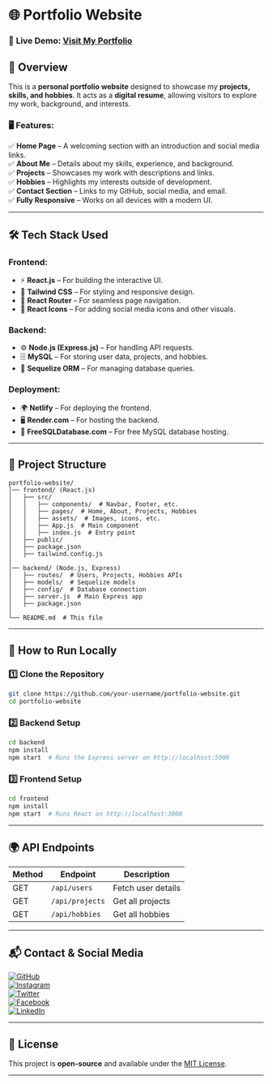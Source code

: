 # **🌐 Portfolio Website**  

### 🚀 **Live Demo:** [Visit My Portfolio](https://aditya5-singh-portfolio.netlify.app/)  

## **📌 Overview**  
This is a **personal portfolio website** designed to showcase my **projects, skills, and hobbies**. It acts as a **digital resume**, allowing visitors to explore my work, background, and interests.  

### **🖥️ Features:**  
✅ **Home Page** – A welcoming section with an introduction and social media links.  
✅ **About Me** – Details about my skills, experience, and background.  
✅ **Projects** – Showcases my work with descriptions and links.  
✅ **Hobbies** – Highlights my interests outside of development.  
✅ **Contact Section** – Links to my GitHub, social media, and email.  
✅ **Fully Responsive** – Works on all devices with a modern UI.  

---

## **🛠 Tech Stack Used**  

### **Frontend:**  
- ⚡ **React.js** – For building the interactive UI.  
- 🎨 **Tailwind CSS** – For styling and responsive design.  
- 🚀 **React Router** – For seamless page navigation.  
- 🔗 **React Icons** – For adding social media icons and other visuals.  

### **Backend:**  
- ⚙️ **Node.js (Express.js)** – For handling API requests.  
- 🗄 **MySQL** – For storing user data, projects, and hobbies.  
- 🔄 **Sequelize ORM** – For managing database queries.  

### **Deployment:**  
- 🌍 **Netlify** – For deploying the frontend.  
- 🖥 **Render.com** – For hosting the backend.  
- 💾 **FreeSQLDatabase.com** – For free MySQL database hosting.  

---

## **📂 Project Structure**  

```
portfolio-website/
│── frontend/ (React.js)
│   ├── src/
│   │   ├── components/  # Navbar, Footer, etc.
│   │   ├── pages/  # Home, About, Projects, Hobbies
│   │   ├── assets/  # Images, icons, etc.
│   │   ├── App.js  # Main component
│   │   ├── index.js  # Entry point
│   ├── public/
│   ├── package.json
│   ├── tailwind.config.js
│
│── backend/ (Node.js, Express)
│   ├── routes/  # Users, Projects, Hobbies APIs
│   ├── models/  # Sequelize models
│   ├── config/  # Database connection
│   ├── server.js  # Main Express app
│   ├── package.json
│
└── README.md  # This file
```

---

## **📖 How to Run Locally**  

### **1️⃣ Clone the Repository**  
```bash
git clone https://github.com/your-username/portfolio-website.git
cd portfolio-website
```

### **2️⃣ Backend Setup**  
```bash
cd backend
npm install
npm start  # Runs the Express server on http://localhost:5000
```

### **3️⃣ Frontend Setup**  
```bash
cd frontend
npm install
npm start  # Runs React on http://localhost:3000
```

---

## **🌍 API Endpoints**  

| Method | Endpoint          | Description |
|--------|------------------|-------------|
| GET    | `/api/users`     | Fetch user details |
| GET    | `/api/projects`  | Get all projects |
| GET    | `/api/hobbies`   | Get all hobbies |

---

## **📬 Contact & Social Media**  

[![GitHub](https://img.shields.io/badge/GitHub-000?style=for-the-badge&logo=github)](https://github.com/singhaditya55)  
[![Instagram](https://img.shields.io/badge/Instagram-E4405F?style=for-the-badge&logo=instagram&logoColor=white)](https://www.instagram.com/singhaditya5)  
[![Twitter](https://img.shields.io/badge/Twitter-1DA1F2?style=for-the-badge&logo=twitter&logoColor=white)](https://twitter.com/singhadityaC)  
[![Facebook](https://img.shields.io/badge/Facebook-1877F2?style=for-the-badge&logo=facebook&logoColor=white)](https://www.facebook.com/singhaditya5555/)  
[![LinkedIn](https://img.shields.io/badge/LinkedIn-0A66C2?style=for-the-badge&logo=linkedin&logoColor=white)](https://www.linkedin.com/in/aditya-singh-a6a7a1196/)  

---

## **📜 License**  
This project is **open-source** and available under the [MIT License](LICENSE).  

---

